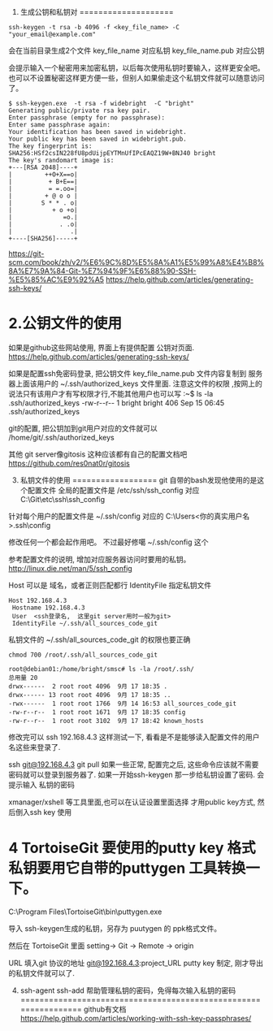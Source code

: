 
1.  生成公钥和私钥对
====================
```text
ssh-keygen -t rsa -b 4096 -f <key_file_name> -C "your_email@example.com"
```

会在当前目录生成2个文件
key_file_name   对应私钥
key_file_name.pub   对应公钥

会提示输入一个秘密用来加密私钥，以后每次使用私钥时要输入，这样更安全吧。
也可以不设置秘密这样更方便一些，但别人如果偷走这个私钥文件就可以随意访问了。

```text
$ ssh-keygen.exe  -t rsa -f widebright  -C "bright"   
Generating public/private rsa key pair.   
Enter passphrase (empty for no passphrase):   
Enter same passphrase again:   
Your identification has been saved in widebright.  
Your public key has been saved in widebright.pub.  
The key fingerprint is:   
SHA256:HSf2csIN228fU8pdUijpEYTMnUfIPcEAQZ19W+BNJ40 bright  
The key's randomart image is:   
+---[RSA 2048]----+   
|         ++O+X==o|   
|          + B+E==|  
|          = =.oo=|   
|         + @ o o |   
|        S * * . o|   
|           + o +o|   
|              =o.|   
|             . .o|   
|                .|  
+----[SHA256]-----+  
```
 


https://git-scm.com/book/zh/v2/%E6%9C%8D%E5%8A%A1%E5%99%A8%E4%B8%8A%E7%9A%84-Git-%E7%94%9F%E6%88%90-SSH-%E5%85%AC%E9%92%A5
https://help.github.com/articles/generating-ssh-keys/


2.公钥文件的使用
==================
如果是github这些网站使用, 界面上有提供配置 公钥对页面.
https://help.github.com/articles/generating-ssh-keys/

如果是配置ssh免密码登录, 把公钥文件 key_file_name.pub 文件内容复制到
服务器上面该用户的  ~/.ssh/authorized_keys  文件里面. 注意这文件的权限
,按网上的说法只有该用户才有写权限才行,不能其他用户也可以写
:~$ ls -la .ssh/authorized_keys
-rw-r--r-- 1 bright bright 406 Sep 15 06:45 .ssh/authorized_keys


git的配置, 把公钥加到git用户对应的文件就可以
/home/git/.ssh/authorized_keys

其他 git server像gitosis 这种应该都有自己的配置文档吧
https://github.com/res0nat0r/gitosis



3. 私钥文件的使用
==================
git 自带的bash发现他使用的是这个配置文件
全局的配置文件是 /etc/ssh/ssh_config   对应 C:\Git\etc\ssh\ssh_config

针对每个用户的配置文件是  ~/.ssh/config    对应的  C:\Users\<你的真实用户名>\.ssh\config

修改任何一个都会起作用吧。
不过最好修噶 ~/.ssh/config 这个


参考配置文件的说明,  增加对应服务器访问时要用的私钥。
http://linux.die.net/man/5/ssh_config


Host 可以是 域名，或者正则匹配都行
IdentityFile 指定私钥文件

 ```text
Host 192.168.4.3   
  Hostname 192.168.4.3   
  User  <ssh登录名,  这里git server用时一般为git>   
  IdentityFile ~/.ssh/all_sources_code_git   
```
私钥文件的 ~/.ssh/all_sources_code_git 的权限也要正确
	
```text
chmod 700 /root/.ssh/all_sources_code_git

root@debian01:/home/bright/smsc# ls -la /root/.ssh/
总用量 20
drwx------  2 root root 4096  9月 17 18:35 .
drwx------ 13 root root 4096  9月 17 18:35 ..
-rwx------  1 root root 1766  9月 14 16:53 all_sources_code_git
-rw-r--r--  1 root root 1671  9月 17 18:35 config
-rw-r--r--  1 root root 3102  9月 17 18:42 known_hosts
```	


修改完可以   ssh 192.168.4.3  这样测试一下,
看看是不是能够读入配置文件的用户名这些来登录了.

ssh git@192.168.4.3
git  pull
如果一些正常, 配置完之后,
这些命令应该就不需要密码就可以登录到服务器了. 如果一开始ssh-keygen
那一步给私钥设置了密码.  会提示输入 私钥的密码


xmanager/xshell 等工具里面,也可以在认证设置里面选择 才用public key方式,
         然后倒入ssh key 使用



4 TortoiseGit 要使用的putty key 格式私钥要用它自带的puttygen 工具转换一下。
=========================================================
C:\Program Files\TortoiseGit\bin\puttygen.exe

导入 ssh-keygen生成的私钥，另存为 puutygen 的 ppk格式文件。

然后在 TortoiseGit 里面 setting-> Git -> Remote  -> origin

URL 填入git 协议的地址 git@192.168.4.3:project_URL
putty key 制定, 刚才导出的私钥文件就可以了.



4.  ssh-agent  ssh-add 帮助管理私钥的密码，免得每次输入私钥的密码
================================================================
github有文档
https://help.github.com/articles/working-with-ssh-key-passphrases/
